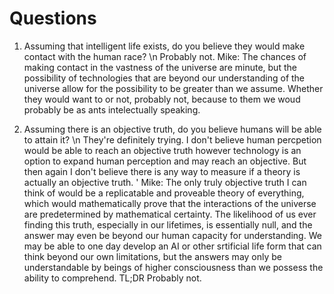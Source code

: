 # Questions

1. Assuming that intelligent life exists, do you believe they would make contact with the human race? 
\n Probably not.
Mike: The chances of making contact in the vastness of the universe are minute, but the possibility of technologies that are beyond our understanding of the universe allow for the possibility to be greater than we assume. Whether they would want to or not, probably not, because to them we woud probably be as ants intelectually speaking. 

2. Assuming there is an objective truth, do you believe humans will be able to attain it? 
\n They're definitely trying. I don't believe human percpetion would be able to reach an objective truth however technology is an option to expand human perception and may reach an objective. But then again I don't believe there is any way to measure if a theory is actually an objective truth. '
Mike: The only truly objective truth I can think of would be a replicatable and proveable theory of everything, which would mathematically prove that the interactions of the universe are predetermined by mathematical certainty. The likelihood of us ever finding this truth, especially in our lifetimes, is essentially null, and the answer may even be beyond our human capacity for understanding. We may be able to one day develop an AI or other srtificial life form that can think beyond our own limitations, but the answers may only be understandable by beings of higher consciousness than we possess the ability to comprehend. TL;DR Probably not.
